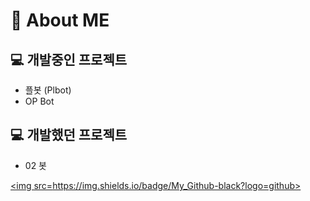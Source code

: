 # 🎈 About ME
## 💻 개발중인 프로젝트
- 플봇 (Plbot)
- OP Bot

## 💻 개발했던 프로젝트
- 02 봇

<a href='https://github.com/PlQ15'><img src=https://img.shields.io/badge/My_Github-black?logo=github></a>
